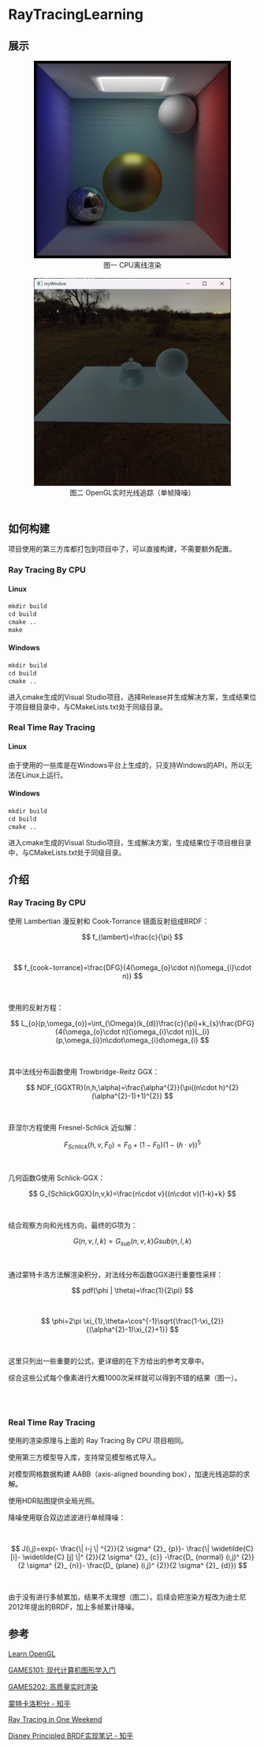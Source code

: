 # RayTracingLearning

## 展示

<div align="center">
<img src=".\Image\RayTracingByCPUResult.png" alt="RayTracingByCPUResult" width="400"/>
</div>

<div align="center">图一  CPU离线渲染</div>

<br>

<div align="center">
<img src=".\Image\RealTimeRayTracingResult.png" alt="RealTimeRayTracingResult" width="400"/>
</div>

<div align="center">图二  OpenGL实时光线追踪（单帧降噪）</div>

<br>
  
## 如何构建

项目使用的第三方库都打包到项目中了，可以直接构建，不需要额外配置。

### Ray Tracing By CPU

#### Linux

```
mkdir build
cd build
cmake ..
make
```

#### Windows

```
mkdir build
cd build
cmake ..
```

进入cmake生成的Visual Studio项目，选择Release并生成解决方案，生成结果位于项目根目录中，与CMakeLists.txt处于同级目录。



### Real Time Ray Tracing

#### Linux

由于使用的一些库是在Windows平台上生成的，只支持Windows的API，所以无法在Linux上运行。

#### Windows

```
mkdir build
cd build
cmake ..
```

进入cmake生成的Visual Studio项目，生成解决方案，生成结果位于项目根目录中，与CMakeLists.txt处于同级目录。



## 介绍

### Ray Tracing By CPU

使用 Lambertian 漫反射和 Cook-Torrance 镜面反射组成BRDF：

$$
f_{lambert}=\frac{c}{\pi}
$$

<br>

$$
f_{cook−torrance}=\frac{DFG}{4(\omega_{o}\cdot n)(\omega_{i}\cdot n)}
$$

<br>

使用的反射方程：

$$
L_{o}(p,\omega_{o})=\int_{\Omega}(k_{d})\frac{c}{\pi}+k_{s}\frac{DFG}{4(\omega_{o}\cdot n)(\omega_{i}\cdot n)}L_{i}(p,\omega_{i})n\cdot\omega_{i}d\omega_{i}
$$

<br>

其中法线分布函数使用 Trowbridge-Reitz GGX：

$$
NDF_{GGXTR}(n,h,\alpha)=\frac{\alpha^{2}}{\pi((n\cdot h)^{2}(\alpha^{2}-1)+1)^{2}}
$$

<br>

菲涅尔方程使用 Fresnel-Schlick 近似解：

$$
F_{Schlick}(h,v,F_{0})=F_{0}+(1-F_{0})(1-(h\cdot v))^{5}
$$

<br>

几何函数G使用 Schlick-GGX：

$$
G_{SchlickGGX}(n,v,k)=\frac{n\cdot v}{(n\cdot v)(1-k)+k}
$$

<br>

结合观察方向和光线方向，最终的G项为：

$$
G(n,v,l,k)=G_{sub}(n,v,k)G{sub}(n,l,k)
$$

<br>

通过蒙特卡洛方法解渲染积分，对法线分布函数GGX进行重要性采样：

$$
pdf(\phi | \theta)=\frac{1}{2\pi}
$$

<br>

$$
\phi=2\pi \xi_{1},\theta=\cos^{-1}\sqrt{\frac{1-\xi_{2}}{(\alpha^{2}-1)\xi_{2}+1}}
$$

<br>

这里只列出一些重要的公式，更详细的在下方给出的参考文章中。

综合这些公式每个像素进行大概1000次采样就可以得到不错的结果（图一）。

<br><br>

### Real Time Ray Tracing

使用的渲染原理与上面的 Ray Tracing By CPU 项目相同。

使用第三方模型导入库，支持常见模型格式导入。

对模型网格数据构建 AABB（axis-aligned bounding box），加速光线追踪的求解。

使用HDR贴图提供全局光照。

降噪使用联合双边滤波进行单帧降噪：

<br>

$$
J(i,j)=exp(- \frac{\| i-j \| ^{2}}{2 \sigma^ {2}_ {p}}- \frac{\| \widetilde{C} [i]- \widetilde{C} [j] \|^ {2}}{2 \sigma^ {2}_ {c}} -\frac{D_ {normal} (i,j)^ {2}}{2 \sigma^ {2}_ {n}}- \frac{D_ {plane} (i,j)^ {2}}{2 \sigma^ {2}_ {d}})
$$

<br>

由于没有进行多帧累加，结果不太理想（图二）。后续会把渲染方程改为迪士尼2012年提出的BRDF，加上多帧累计降噪。



## 参考

[Learn OpenGL](https://learnopengl.com/)

[GAMES101: 现代计算机图形学入门](https://sites.cs.ucsb.edu/~lingqi/teaching/games101.html)

[GAMES202: 高质量实时渲染 ](https://sites.cs.ucsb.edu/~lingqi/teaching/games202.html)

[蒙特卡洛积分 - 知乎](https://zhuanlan.zhihu.com/p/146144853)

[Ray Tracing in One Weekend](https://raytracing.github.io/books/RayTracingInOneWeekend.html)

[Disney Principled BRDF实现笔记 - 知乎 ](https://zhuanlan.zhihu.com/p/57771965)
